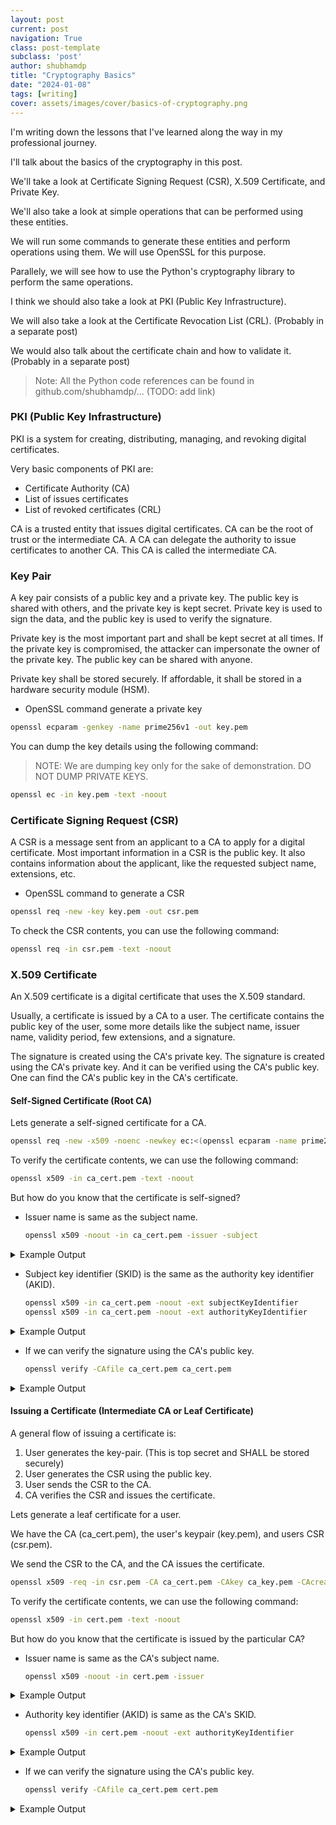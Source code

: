 ```yaml
---
layout: post
current: post
navigation: True
class: post-template
subclass: 'post'
author: shubhamdp
title: "Cryptography Basics"
date: "2024-01-08"
tags: [writing]
cover: assets/images/cover/basics-of-cryptography.png
---
```


I'm writing down the lessons that I've learned along the way in my professional journey.

I'll talk about the basics of the cryptography in this post.

We'll take a look at Certificate Signing Request (CSR), X.509 Certificate, and Private Key.

We'll also take a look at simple operations that can be performed using these entities.

We will run some commands to generate these entities and perform operations using them.
We will use OpenSSL for this purpose.

Parallely, we will see how to use the Python's cryptography library to perform the same operations.

I think we should also take a look at PKI (Public Key Infrastructure).

We will also take a look at the Certificate Revocation List (CRL). (Probably in a separate post)

We would also talk about the certificate chain and how to validate it. (Probably in a separate post)

> Note: All the Python code references can be found in github.com/shubhamdp/... (TODO: add link)

### PKI (Public Key Infrastructure)

PKI is a system for creating, distributing, managing, and revoking digital certificates.

Very basic components of PKI are:
- Certificate Authority (CA)
- List of issues certificates
- List of revoked certificates (CRL)

CA is a trusted entity that issues digital certificates. CA can be the root of trust or the intermediate CA.
A CA can delegate the authority to issue certificates to another CA. This CA is called the intermediate CA.

### Key Pair

A key pair consists of a public key and a private key.
The public key is shared with others, and the private key is kept secret.
Private key is used to sign the data, and the public key is used to verify the signature.

Private key is the most important part and shall be kept secret at all times. If the private key is compromised,
the attacker can impersonate the owner of the private key. The public key can be shared with anyone.

Private key shall be stored securely. If affordable, it shall be stored in a hardware security module (HSM).

- OpenSSL command generate a private key

```bash
openssl ecparam -genkey -name prime256v1 -out key.pem
```

You can dump the key details using the following command:

> NOTE: We are dumping key only for the sake of demonstration. DO NOT DUMP PRIVATE KEYS.

```bash
openssl ec -in key.pem -text -noout
```

### Certificate Signing Request (CSR)

A CSR is a message sent from an applicant to a CA to apply for a digital certificate.
Most important information in a CSR is the public key. It also contains information about the applicant,
like the requested subject name, extensions, etc.

- OpenSSL command to generate a CSR
```bash
openssl req -new -key key.pem -out csr.pem
```

To check the CSR contents, you can use the following command:
```bash
openssl req -in csr.pem -text -noout
```

### X.509 Certificate

An X.509 certificate is a digital certificate that uses the X.509 standard.

Usually, a certificate is issued by a CA to a user. The certificate contains the public key of the user,
some more details like the subject name, issuer name, validity period, few extensions, and a signature.

The signature is created using the CA's private key. The signature is created using the CA's private key.
And it can be verified using the CA's public key. One can find the CA's public key in the CA's certificate.

#### Self-Signed Certificate (Root CA)

Lets generate a self-signed certificate for a CA.

```bash
openssl req -new -x509 -noenc -newkey ec:<(openssl ecparam -name prime256v1) -keyout ca_key.pem -out ca_cert.pem -days 365
```

To verify the certificate contents, we can use the following command:
```bash
openssl x509 -in ca_cert.pem -text -noout
```

But how do you know that the certificate is self-signed?

- Issuer name is same as the subject name.
    ```bash
    openssl x509 -noout -in ca_cert.pem -issuer -subject
    ```

<details>
<summary>Example Output</summary>

```
issuer=CN=I'm G-root
subject=CN=I'm G-root
```

</details>

- Subject key identifier (SKID) is the same as the authority key identifier (AKID).
    ```bash
    openssl x509 -in ca_cert.pem -noout -ext subjectKeyIdentifier
    openssl x509 -in ca_cert.pem -noout -ext authorityKeyIdentifier
    ```

<details>
<summary>Example Output</summary>

```
X509v3 Subject Key Identifier:
    77:55:8F:AE:FB:C6:D7:92:C4:58:2B:67:AA:00:38:25:D8:70:62:1B
X509v3 Authority Key Identifier:
    keyid:77:55:8F:AE:FB:C6:D7:92:C4:58:2B:67:AA:00:38:25:D8:70:62:1B
```

</details>

- If we can verify the signature using the CA's public key.
    ```bash
    openssl verify -CAfile ca_cert.pem ca_cert.pem
    ```

<details>
<summary>Example Output</summary>

```
ca_cert.pem: OK
```

</details>


#### Issuing a Certificate (Intermediate CA or Leaf Certificate)

A general flow of issuing a certificate is:

1. User generates the key-pair. (This is top secret and SHALL be stored securely)
2. User generates the CSR using the public key.
3. User sends the CSR to the CA.
4. CA verifies the CSR and issues the certificate.

Lets generate a leaf certificate for a user.

We have the CA (ca_cert.pem), the user's keypair (key.pem), and users CSR (csr.pem).

We send the CSR to the CA, and the CA issues the certificate.

```bash
openssl x509 -req -in csr.pem -CA ca_cert.pem -CAkey ca_key.pem -CAcreateserial -out cert.pem -days 365
```

To verify the certificate contents, we can use the following command:
```bash
openssl x509 -in cert.pem -text -noout
```

But how do you know that the certificate is issued by the particular CA?

- Issuer name is same as the CA's subject name.
    ```bash
    openssl x509 -noout -in cert.pem -issuer
    ```

<details>
<summary>Example Output</summary>

```
issuer=CN=I'm G-root
```

</details>

- Authority key identifier (AKID) is same as the CA's SKID.
    ```bash
    openssl x509 -in cert.pem -noout -ext authorityKeyIdentifier
    ```

<details>
<summary>Example Output</summary>

```
X509v3 Authority Key Identifier:
    keyid:77:55:8F:AE:FB:C6:D7:92:C4:58:2B:67:AA:00:38:25:D8:70:62:1B
```

</details>

- If we can verify the signature using the CA's public key.
    ```bash
    openssl verify -CAfile ca_cert.pem cert.pem
    ```

<details>
<summary>Example Output</summary>

```
cert.pem: OK
```

</details>